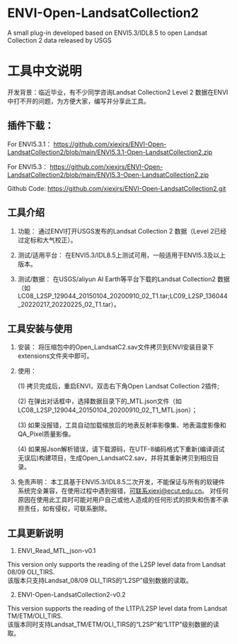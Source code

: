 # ENVI-Open-LandsatCollection2
A small plug-in developed based on ENVI5.3/IDL8.5 to open Landsat Collection 2 data released by USGS

# 工具中文说明
开发背景：临近毕业，有不少同学咨询Landsat Collection2 Level 2 数据在ENVI中打不开的问题，为方便大家，编写并分享此工具。

## 插件下载：

  For ENVI5.3.1： https://github.com/xiexjrs/ENVI-Open-LandsatCollection2/blob/main/ENVI5.3.1-Open-LandsatCollection2.zip
	
  For ENVI5.3： https://github.com/xiexjrs/ENVI-Open-LandsatCollection2/blob/main/ENVI5.3-Open-LandsatCollection2.zip

  Github Code: https://github.com/xiexjrs/ENVI-Open-LandsatCollection2.git

## 工具介绍	
1. 功能：
	通过ENVI打开USGS发布的Landsat Collection 2  数据（Level 2已经过定标和大气校正）。
	
2. 测试/适用平台：
	在ENVI5.3/IDL8.5上测试可用，一般适用于ENVI5.3及以上版本。
	
3. 测试/数据：
	在USGS/aliyun AI Earth等平台下载的Landsat Collection2 数据
	（如LC08_L2SP_129044_20150104_20200910_02_T1.tar;LC09_L2SP_136044_20220217_20220225_02_T1.tar）。

## 工具安装与使用
1. 安装：
	将压缩包中的Open_LandsatC2.sav文件拷贝到ENVI安装目录下extensions文件夹中即可。
	
2. 使用：
	
	(1) 拷贝完成后，重启ENVI，双击右下角Open Landsat Collection 2插件;
	
	(2) 在弹出对话框中，选择数据目录下的_MTL.json文件（如LC08_L2SP_129044_20150104_20200910_02_T1_MTL.json）；
	
	(3) 如果没报错，工具自动加载缩放后的地表反射率影像集、地表温度影像和QA_Pixel质量影像。
	
	(4) 如果报Json解析错误，请下载源码，在UTF-8编码格式下重新(编译调试无误后)构建项目，生成Open_LandsatC2.sav，并将其重新拷贝到相应目录。
	
3. 免责声明：
	本工具基于ENVI5.3/IDL8.5二次开发，不能保证与所有的软硬件系统完全兼容，在使用过程中遇到报错，可联系xiexj@ecut.edu.cn。
	对任何原因在使用此工具时可能对用户自己或他人造成的任何形式的损失和伤害不承担责任，如有侵权，可联系删除。

## 工具更新说明
1. ENVI_Read_MTL_json-v0.1 

  This version only supports the reading of the L2SP level data from Landsat 08/09 OLI_TIRS.	
  该版本只支持Landsat_08/09 OLI_TIRS的“L2SP”级别数据的读取。	
	
2. ENVI-Open-LandsatCollection2-v0.2 

  This version supports the reading of the L1TP/L2SP level data from Landsat TM/ETM/OLI_TIRS.	
  该版本同时支持Landsat_TM/ETM/OLI_TIRS的“L2SP”和“L1TP”级别数据的读取。
